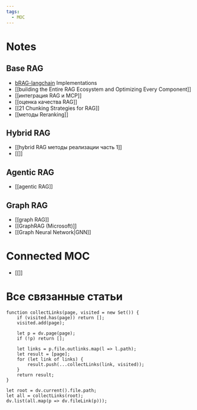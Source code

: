 ```yaml
---
tags:
  - MOC
---
```


# Notes
## Base RAG
- [bRAG-langchain](https://github.com/bragai/bRAG-langchain) Implementations
- [[building the Entire RAG Ecosystem and Optimizing Every Component]]
- [[интеграция RAG и MCP]]
- [[оценка качества RAG]]
- [[21 Chunking Strategies for RAG]]
- [[методы Reranking]]
## Hybrid RAG
- [[hybrid RAG методы реализации часть 1]]
- [[]]
## Agentic RAG
- [[agentic RAG]]

## Graph RAG
- [[graph RAG]]
- [[GraphRAG (Microsoft)]]
- [[Graph Neural Network|GNN]]
# Connected MOC
- [[]]

# Все связанные статьи
```dataviewjs
function collectLinks(page, visited = new Set()) {
    if (visited.has(page)) return [];
    visited.add(page);

    let p = dv.page(page);
    if (!p) return [];

    let links = p.file.outlinks.map(l => l.path);
    let result = [page];
    for (let link of links) {
        result.push(...collectLinks(link, visited));
    }
    return result;
}

let root = dv.current().file.path;
let all = collectLinks(root);
dv.list(all.map(p => dv.fileLink(p)));
```
